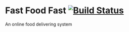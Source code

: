 # Fast Food Fast [![Build Status](https://travis-ci.org/katunold/Fast-Food-react-webpack.svg?branch=ch-setup-webpack)](https://travis-ci.org/katunold/Fast-Food-react-webpack)
An online food delivering system
